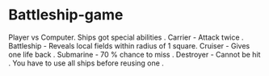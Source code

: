 # Battleship-game
Player vs Computer.
Ships got special abilities .
Carrier - Attack twice .
Battleship - Reveals local fields within radius of 1 square.
Cruiser - Gives one life back . 
Submarine - 70 % chance to miss .
Destroyer - Cannot be hit . 
You have to use all ships before reusing one . 
